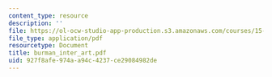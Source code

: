 ```yaml
---
content_type: resource
description: ''
file: https://ol-ocw-studio-app-production.s3.amazonaws.com/courses/15-763j-manufacturing-system-and-supply-chain-design-spring-2005/927f8afe974aa94c4237ce29084982de_burman_inter_art.pdf
file_type: application/pdf
resourcetype: Document
title: burman_inter_art.pdf
uid: 927f8afe-974a-a94c-4237-ce29084982de
---
```


